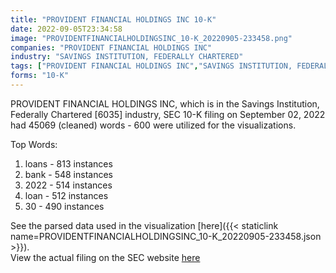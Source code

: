 ```yaml
---
title: "PROVIDENT FINANCIAL HOLDINGS INC 10-K"
date: 2022-09-05T23:34:58
image: "PROVIDENTFINANCIALHOLDINGSINC_10-K_20220905-233458.png"
companies: "PROVIDENT FINANCIAL HOLDINGS INC"
industry: "SAVINGS INSTITUTION, FEDERALLY CHARTERED"
tags: ["PROVIDENT FINANCIAL HOLDINGS INC","SAVINGS INSTITUTION, FEDERALLY CHARTERED","09-02-2022","10-K"]
forms: "10-K"
---
```

PROVIDENT FINANCIAL HOLDINGS INC, which is in the Savings Institution, Federally Chartered [6035] industry, SEC 10-K filing on September 02, 2022 had 45069 (cleaned) words - 600 were utilized for the visualizations.

Top Words:
1. loans - 813 instances
2. bank - 548 instances
3. 2022 - 514 instances
4. loan - 512 instances
5. 30 - 490 instances


See the parsed data used in the visualization [here]({{< staticlink name=PROVIDENTFINANCIALHOLDINGSINC_10-K_20220905-233458.json >}}).  
View the actual filing on the SEC website [here](https://www.sec.gov/Archives/edgar/data/1010470/0000939057-22-000275.txt)